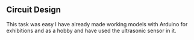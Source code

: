 ## Circuit Design

This task was easy I have already made working models with Arduino for exhibitions and as a hobby and have used the ultrasonic sensor in it.  
